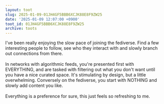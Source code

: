 ```yaml
---
layout: toot
slug: 2025-01-09-01JH4GF5BBB6XCJK88E8F9ZW25
date: '2025-01-09 12:07:00 +0900'
toot_id: 01JH4GF5BBB6XCJK88E8F9ZW25
archive: toots
---
```

<p>I've been really enjoying the slow pace of joining the fediverse. Find a few interesting people to follow, see who they interact with and slowly branch out connections from there.<br><br>In networks with algorithmic feeds, you're presented first with EVERYTHING, and are tasked with filtering out what you don't want until you have a nice curated space. It's stimulating by design, but a little overwhelming. Conversely on the fediverse, you start with NOTHING and slowly add content you like.<br><br>Everything is a preference for sure, this just feels so refreshing to me.</p>

